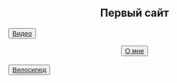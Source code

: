 <html>
<head>
<title>Villega</title>
</head>
<body>
<body background="сайт/img/img1.akspic.ru-zoloto-zheltyj-sinij_cvet-utro-lazur-2560x1440.jpg">
  
<h2><center>Первый сайт</center></h2>

<button><a href="первый сайт">Видео</a></button>
<center><button><a href="2слайд">О мне</a></button></center>
<br>
<button><a href="[https://fe-ni-ks.github.io/Villega/](https://market.yandex.ru/product--velosiped-gornyi-24-selufly-stalnaia-rama-21-skorost-blokirovka-vilki-sinii/111681361?sku=102994932337&uniqueId=1212181&do-waremd5=XytSqkqM_jadEClO9sK1Aw)">Велосипед</a></button>
 



<br>
